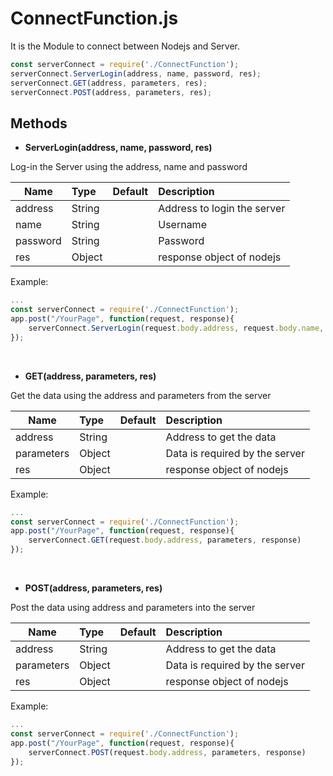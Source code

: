 # ConnectFunction.js

It is the Module to connect between Nodejs and Server.

```js
const serverConnect = require('./ConnectFunction');
serverConnect.ServerLogin(address, name, password, res);
serverConnect.GET(address, parameters, res);
serverConnect.POST(address, parameters, res);
```

## Methods

* __ServerLogin(address, name, password, res)__

Log-in the Server using the address, name and password

| Name | Type | Default | Description |
| ---------- | :--------- | :---------- | :---------- |
| address | String || Address to login the server |
| name | String || Username |
| password | String || Password |
| res | Object || response object of nodejs |

Example:
```js
...
const serverConnect = require('./ConnectFunction');
app.post("/YourPage", function(request, response){
    serverConnect.ServerLogin(request.body.address, request.body.name, request.body.password, response)
});
```

&nbsp;

* __GET(address, parameters, res)__

Get the data using the address and parameters from the server

| Name | Type | Default | Description |
| ---------- | :--------- | :---------- | :---------- |
| address | String || Address to get the data |
| parameters | Object || Data is required by the server |
| res | Object ||response object of nodejs |

Example:
```js
...
const serverConnect = require('./ConnectFunction');
app.post("/YourPage", function(request, response){
    serverConnect.GET(request.body.address, parameters, response)
});
```

&nbsp;

* __POST(address, parameters, res)__

Post the data using address and parameters into the server

| Name | Type | Default | Description |
| ---------- | :--------- | :---------- | :---------- |
| address | String || Address to get the data |
| parameters | Object || Data is required by the server |
| res | Object ||response object of nodejs |

Example:
```js
...
const serverConnect = require('./ConnectFunction');
app.post("/YourPage", function(request, response){
    serverConnect.POST(request.body.address, parameters, response)
});
```
&nbsp;